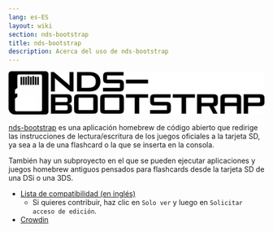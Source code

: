 ```yaml
---
lang: es-ES
layout: wiki
section: nds-bootstrap
title: nds-bootstrap
description: Acerca del uso de nds-bootstrap
---
```


![nds-bootstrap logo](https://github.com/DS-Homebrew/nds-bootstrap/raw/master/logo.png)

[nds-bootstrap](https://github.com/DS-Homebrew/nds-bootstrap) es una aplicación homebrew de código abierto que redirige las instrucciones de lectura/escritura de los juegos oficiales a la tarjeta SD, ya sea a la de una flashcard o la que se inserta en la consola.

También hay un subproyecto en el que se pueden ejecutar aplicaciones y juegos homebrew antiguos pensados para flashcards desde la tarjeta SD de una DSi o una 3DS.

- [Lista de compatibilidad (en inglés)](https://docs.google.com/spreadsheets/d/1LRTkXOUXraTMjg1eedz_f7b5jiuyMv2x6e_jY_nyHSc/edit?usp=sharing)
    - Si quieres contribuir, haz clic en `Solo ver` y luego en `Solicitar acceso de edición`.
- [Crowdin](https://crowdin.com/project/nds-bootstrap)
